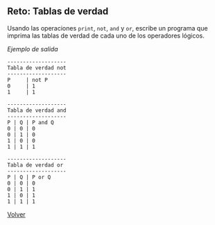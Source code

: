 ## Reto: Tablas de verdad

Usando las operaciones `print`, `not`, `and` y `or`, escribe un programa que imprima las tablas de verdad de cada uno de los operadores lógicos.

*Ejemplo de salida*

```
-------------------
Tabla de verdad not
-------------------
P     | not P
0     | 1
1     | 1

-------------------
Tabla de verdad and
-------------------
P | Q | P and Q
0 | 0 | 0
0 | 1 | 0
1 | 0 | 0
1 | 1 | 1

-------------------
Tabla de verdad or
-------------------
P | Q | P or Q
0 | 0 | 0
0 | 1 | 1
1 | 0 | 1
1 | 1 | 1
```
[Volver](../readme.md)

